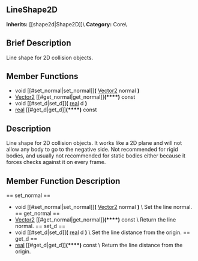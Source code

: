 ##  LineShape2D  
**Inherits:** [[shape2d|Shape2D]]\\
**Category:** Core\\
##  Brief Description  
Line shape for 2D collision objects.
##  Member Functions 
  * void [[#set_normal|set_normal]]**(** [Vector2](class_vector2) normal **)**
  * [Vector2](class_vector2) [[#get_normal|get_normal]]**(****)** const
  * void [[#set_d|set_d]]**(** [real](class_real) d **)**
  * [real](class_real) [[#get_d|get_d]]**(****)** const
##  Description  
Line shape for 2D collision objects. It works like a 2D plane and will not allow any body to go to the negative side. Not recommended for rigid bodies, and usually not recommended for static bodies either because it forces checks against it on every frame.
##  Member Function Description  
==  set_normal  ==
  * void [[#set_normal|set_normal]]**(** [Vector2](class_vector2) normal **)**
\\
Set the line normal.
==  get_normal  ==
  * [Vector2](class_vector2) [[#get_normal|get_normal]]**(****)** const
\\
Return the line normal.
==  set_d  ==
  * void [[#set_d|set_d]]**(** [real](class_real) d **)**
\\
Set the line distance from the origin.
==  get_d  ==
  * [real](class_real) [[#get_d|get_d]]**(****)** const
\\
Return the line distance from the origin.
